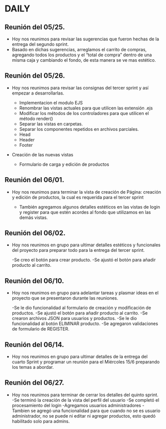 # DAILY

## Reunión del 05/25.

- Hoy nos reunimos para revisar las sugerencias que fueron hechas de la entrega del segundo sprint.
- Basado en dichas sugerencias, arreglamos el carrito de compras, agregando todos los productos y el “total de compra” dentro de una misma caja y cambiando el fondo, de esta manera se ve mas estético.

## Reunión del 05/26.

- Hoy nos reunimos para revisar las consignas del tercer sprint y así empezar a desarrollarlas.

  - Implementacion el modulo EJS
  - Renombrar las vistas actuales para que utilicen las extensión .ejs
  - Modificar los métodos de los controladores para que utilicen el método render()
  - Separar las vistas en carpetas.
  - Separar los componentes repetidos en archivos parciales.
  - Head
  - Header
  - Footer

- Creación de las nuevas vistas

  - Formulario de carga y edición de productos

## Reunión del 06/01.

- Hoy nos reunimos para terminar la vista de creación de Página: creación y edición de productos, la cual es requerida para el tercer sprint

  - También agregamos algunos detalles estéticos en las vistas de login y register para que estén acordes al fondo que utilizamos en las demás vistas.

## Reunión del 06/02.

- Hoy nos reunimos en grupo para ultimar detalles estéticos y funcionales del proyecto para preparar todo para la entrega del tercer sprint.

  -Se creo el botón para crear producto.
  -Se ajustó el botón para añadir producto al carrito.

## Reunión del 06/10.

- Hoy nos reunimos en grupo para adelantar tareas y plasmar ideas en el proyecto que se presentaron durante las reuniones.

  -Se le dio funcionalidad al formulario de creación y modificación de productos.
  -Se ajustó el botón para añadir producto al carrito.
  -Se crearon archivos JSON para usuarios y productos.
  -Se le dio funcionalidad al botón ELIMINAR producto.
  -Se agregaron validaciones de formulario de REGISTER.

## Reunión del 06/14.

- Hoy nos reunimos en grupo para ultimar detalles de la entrega del cuarto Sprint y programar un reunión para el Miércoles 15/6 preparando los temas a abordar.

## Reunión del 06/27.

- Hoy nos reunimos para terminar de cerrar los detalles del quinto sprint.
  -Se terminó la creación de la vista del perfil del usuario
  -Se completó el procesamiento del login
  -Agregamos usuarios administradores
  -Tambien se agregó una funcionalidad para que cuando no se es usuario administrador, no se puede ni editar ni agregar productos, esto quedó habilitado solo para admins.

